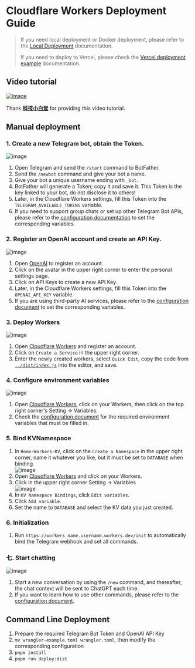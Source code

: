 # Cloudflare Workers Deployment Guide

> If you need local deployment or Docker deployment, please refer to the [Local Deployment](LOCAL.md) documentation.
>
> If you need to deploy to Vercel, please check the [Vercel deployment example](VERCEL.md) documentation.


## Video tutorial

<a href="https://youtu.be/BvxrZ3WMrLE"><img style="max-width: 600px;" alt="image" src="https://user-images.githubusercontent.com/9513891/223895059-1ffa48c7-8801-4d7b-b9d3-15c857d03225.png"></a>

Thank [**科技小白堂**](https://www.youtube.com/@lipeng0820) for providing this video tutorial.


## Manual deployment


### 1. Create a new Telegram bot, obtain the Token.
<img style="max-width: 600px;" alt="image" src="https://user-images.githubusercontent.com/9513891/222916992-b393178e-2c41-4a65-a962-96f776f652bd.png">

1. Open Telegram and send the `/start` command to BotFather.
2. Send the `/newbot` command and give your bot a name.
3. Give your bot a unique username ending with `_bot`.
4. BotFather will generate a Token; copy it and save it. This Token is the key linked to your bot, do not disclose it to others!
5. Later, in the Cloudflare Workers settings, fill this Token into the `TELEGRAM_AVAILABLE_TOKENS` variable.
6. If you need to support group chats or set up other Telegram Bot APIs, please refer to the [configuration documentation](CONFIG.md) to set the corresponding variables.


### 2. Register an OpenAI account and create an API Key.
<img style="max-width: 600px;" alt="image" src="https://user-images.githubusercontent.com/9513891/222917026-dd9bebcb-f4d4-4f8a-a836-5e89d220bbb9.png">

1. Open [OpenAI](https://platform.openai.com) to register an account.
2. Click on the avatar in the upper right corner to enter the personal settings page.
3. Click on API Keys to create a new API Key.
4. Later, in the Cloudflare Workers settings, fill this Token into the `OPENAI_API_KEY` variable.
5. If you are using third-party AI services, please refer to the [configuration document](CONFIG.md) to set the corresponding variables.


### 3. Deploy Workers
<img style="max-width: 600px;" alt="image" src="https://user-images.githubusercontent.com/9513891/222917036-fe70d0e9-3ddf-4c4a-9651-990bb84e4e92.png">

1. Open [Cloudflare Workers](https://dash.cloudflare.com/?to=/:account/workers) and register an account.
2. Click on `Create a Service` in the upper right corner.
3. Enter the newly created workers, select `Quick Edit`, copy the code from [`../dist/index.js`](../../dist/index.js) into the editor, and save.


### 4. Configure environment variables
<img style="max-width: 600px;" alt="image" src="https://user-images.githubusercontent.com/9513891/222916940-cc4ce79c-f531-4d73-a215-943cb394787a.png">

1. Open [Cloudflare Workers](https://dash.cloudflare.com/?to=/:account/workers), click on your Workers, then click on the top right corner's Setting -> Variables.
2. Check the [configuration document](CONFIG.md) for the required environment variables that must be filled in.

### 5. Bind KVNamespace

1. In `Home-Workers-KV`, click on the `Create a Namespace` in the upper right corner, name it whatever you like, but it must be set to `DATABASE` when binding.<br><img style="max-width: 600px;" alt="image" src="https://user-images.githubusercontent.com/9513891/222916810-f31c4900-297b-4a33-8430-7c638e6f9358.png">
2. Open [Cloudflare Workers](https://dash.cloudflare.com/?to=/:account/workers) and click on your Workers.
3. Click in the upper right corner Setting -> Variables <br><img style="max-width: 600px;" alt="image" src="https://user-images.githubusercontent.com/9513891/222916832-697a7bb6-70e2-421d-b88e-899bd24007de.png">
4. In `KV Namespace Bindings`, click `Edit variables`.
5. Click `Add variable`.
6. Set the name to `DATABASE` and select the KV data you just created.


### 6. Initialization
1. Run `https://workers_name.username.workers.dev/init` to automatically bind the Telegram webhook and set all commands.


### 七. Start chatting
<img style="max-width: 600px;" alt="image" src="https://user-images.githubusercontent.com/9513891/222917106-2bbc09ea-f018-489e-a7b9-317461348341.png">

1. Start a new conversation by using the `/new` command, and thereafter, the chat context will be sent to ChatGPT each time.
2. If you want to learn how to use other commands, please refer to the [configuration document](CONFIG.md).


## Command Line Deployment

1. Prepare the required Telegram Bot Token and OpenAI API Key
2. `mv wrangler-example.toml wrangler.toml`, then modify the corresponding configuration
3. `pnpm install`
4. `pnpm run deploy:dist`

